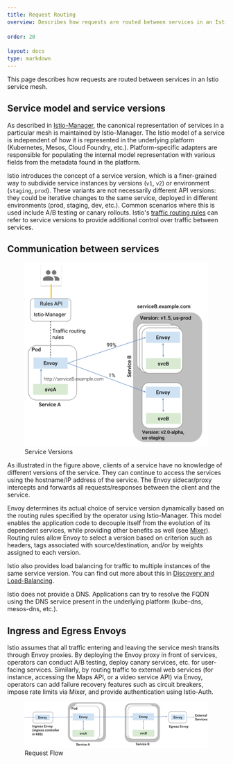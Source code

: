 ```yaml
---
title: Request Routing
overview: Describes how requests are routed between services in an Istio service mesh.
              
order: 20

layout: docs
type: markdown
---
```


This page describes how requests are routed between services in an Istio service mesh.

## Service model and service versions

As described in [Istio-Manager](./pilot.html), the canonical representation
of services in a particular mesh is maintained by Istio-Manager. The Istio
model of a service is independent of how it is represented in the underlying
platform (Kubernetes, Mesos, Cloud Foundry,
etc.). Platform-specific adapters are responsible for populating the
internal model representation with various fields from the metadata found
in the platform.


Istio introduces the concept of a service version, which is a finer-grained
way to subdivide service instances by versions (`v1`, `v2`) or environment
(`staging`, `prod`). These variants are not necessarily different API
versions: they could be iterative changes to the same service, deployed in
different environments (prod, staging, dev, etc.). Common scenarios where
this is used include A/B testing or canary rollouts. Istio's [traffic
routing rules](./rules-configuration.html) can refer to service versions to provide
additional control over traffic between services.

## Communication between services

<figure><img src="./img/pilot/ServiceModel_Versions.svg" alt="Showing how service versions are handled." title="Service Versions" />
<figcaption>Service Versions</figcaption></figure>

As illustrated in the figure above, clients of a service have no knowledge
of different versions of the service. They can continue to access the
services using the hostname/IP address of the service. The Envoy sidecar/proxy
intercepts and forwards all requests/responses between the client and the
service.

Envoy determines its actual choice of service version dynamically
based on the routing rules specified by the operator using Istio-Manager. This
model enables the application code to decouple itself from the evolution of its dependent
services, while providing other benefits as well (see
[Mixer]({{home}}/docs/concepts/policy-and-control/mixer.html)). Routing
rules allow Envoy to select a version based
on criterion such as headers, tags associated with
source/destination, and/or by weights assigned to each version.

Istio also provides load balancing for traffic to multiple instances of
the same service version. You can find out more about this in [Discovery
and Load-Balancing](./load-balancing.html).

Istio does not provide a DNS. Applications can try to resolve the
FQDN using the DNS service present in the underlying platform (kube-dns,
mesos-dns, etc.).

## Ingress and Egress Envoys

Istio assumes that all traffic entering and leaving the service mesh
transits through Envoy proxies. By deploying the Envoy proxy in front of
services, operators can conduct A/B testing, deploy canary services,
etc. for user-facing services. Similarly, by routing traffic to external
web services (for instance, accessing the Maps API, or a video service API) via Envoy,
operators can add failure recovery features such as circuit breakers,
impose rate limits via Mixer, and provide authentication using Istio-Auth.

<figure><img src="./img/pilot/ServiceModel_RequestFlow.svg" alt="Ingress and Egress Envoy." title="Request Flow" />
<figcaption>Request Flow</figcaption></figure>

